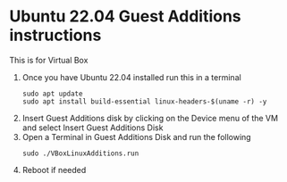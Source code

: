# Ubuntu 22.04 Guest Additions instructions

This is for Virtual Box
1. Once you have Ubuntu 22.04 installed run this in a terminal
    ```
    sudo apt update
    sudo apt install build-essential linux-headers-$(uname -r) -y
    ```
2. Insert Guest Additions disk by clicking on the Device menu of the VM and select Insert Guest Additions Disk
3. Open a Terminal in Guest Additions Disk and run the following
    ```
    sudo ./VBoxLinuxAdditions.run
    ```
4. Reboot if needed